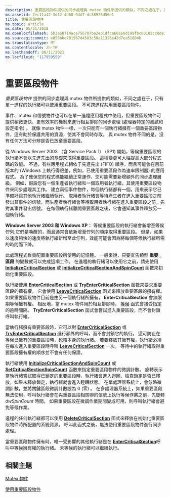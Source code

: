 ```yaml
---
description: 重要區段物件提供的同步處理與 mutex 物件所提供的類似，不同之處在于，只有單一進程的執行緒可以使用重要區段。
ms.assetid: 2ec11a42-3d12-4d60-9dd7-dc38926d56e1
title: 重要區段物件
ms.topic: article
ms.date: 05/31/2018
ms.openlocfilehash: 5b3a68714ace756707be2eb1dfca68660d199fbc60183cc0de1707e257f55851
ms.sourcegitcommit: e858bbe701567d4583c50a11326e42d7ea51804b
ms.translationtype: MT
ms.contentlocale: zh-TW
ms.lasthandoff: 08/11/2021
ms.locfileid: "117959559"
---
```

# <a name="critical-section-objects"></a>重要區段物件

*重要區段物件* 提供的同步處理與 mutex 物件所提供的類似，不同之處在于，只有單一進程的執行緒可以使用重要區段。 不可跨進程共用重要區段物件。

事件、mutex 和信號物件也可以在單一進程應用程式中使用，但重要區段物件可提供稍微更快、更有效率的機制來進行相互排除的同步處理 (處理器特定的測試和設定指令) 。 就像 mutex 物件一樣，一次只能有一個執行緒擁有一個重要區段物件，這有助於保護共用的資源，使其不會同時存取。 與 mutex 物件不同的是，沒有任何方法可分辨是否已放棄重要區段。

從 Windows Server 2003 （含 Service Pack 1） (SP1) 開始，等候重要區段的執行緒不會以先進先出的基礎來取得重要區段。 這種變更可大幅提高大部分程式碼的效能。 不過，有些應用程式相依于先進先出 (FIFO) 順序，而且可能會在目前版本的 (Windows 上執行得很差，例如，已使用重要區段作為速率限制器) 的應用程式。 為了確保您的程式碼能繼續正常運作，您可能需要新增額外的同步處理層級。 例如，假設您有一個生產者執行緒和一個取用者執行緒，其使用重要區段物件來同步處理其工作。 建立兩個事件物件，每個執行緒都有一個，用來表示它已準備好讓其他執行緒繼續執行。 取用者執行緒會等待產生者在進入重要區段之前發出其事件的信號，而生產者執行緒會等待取用者執行緒在進入重要區段之前，先對其事件發出信號。 在每個執行緒離開重要區段之後，它會通知其事件釋放另一個執行緒。

**Windows Server 2003 和 Windows XP：** 等候重要區段的執行緒會新增至等候佇列;它們是喚醒的，而且通常會依新增至佇列的順序取得重要區段。 但是，如果以速度夠快的速度將執行緒新增至此佇列，效能可能會因為將每個等候執行緒所需的時間而下降。

此處理程式負責配置重要區段所使用的記憶體。 一般來說，只要宣告類型 **重要 \_ 區段** 的變數就可以完成這項工作。 在進程的執行緒可以使用它之前，請先使用 [**InitializeCriticalSection**](/windows/win32/api/synchapi/nf-synchapi-initializecriticalsection) 或 [**InitializeCriticalSectionAndSpinCount**](/windows/win32/api/synchapi/nf-synchapi-initializecriticalsectionandspincount) 函數來初始化重要區段。

執行緒使用 [**EnterCriticalSection**](/windows/win32/api/synchapi/nf-synchapi-entercriticalsection) 或 [**TryEnterCriticalSection**](/windows/win32/api/synchapi/nf-synchapi-tryentercriticalsection) 函數來要求重要區段的擁有權。 它會使用 [**LeaveCriticalSection**](/windows/win32/api/synchapi/nf-synchapi-leavecriticalsection) 函式來釋放重要區段的擁有權。 如果重要區段物件目前是由另一個執行緒所擁有， **EnterCriticalSection** 會無限期等候擁有權。 相反地，當 mutex 物件用於相互排除時， [等候](wait-functions.md) 函式會接受指定的逾時間隔。 **TryEnterCriticalSection** 函式會嘗試進入重要區段，而不會封鎖呼叫執行緒。

當執行緒擁有重要區段時，它可以對 [**EnterCriticalSection**](/windows/win32/api/synchapi/nf-synchapi-entercriticalsection) 或 [**TryEnterCriticalSection**](/windows/win32/api/synchapi/nf-synchapi-tryentercriticalsection) 進行額外的呼叫，而不會封鎖它的執行。 這可防止在等候已擁有的重要區段時，死結本身的執行緒。 若要釋放其擁有權，執行緒必須在每次進入重要區段時呼叫 [**LeaveCriticalSection**](/windows/win32/api/synchapi/nf-synchapi-leavecriticalsection) 一次。 等待中的執行緒取得重要區段擁有權的順序並不會有任何保證。

執行緒使用 [**InitializeCriticalSectionAndSpinCount**](/windows/win32/api/synchapi/nf-synchapi-initializecriticalsectionandspincount) 或 [**SetCriticalSectionSpinCount**](/windows/win32/api/synchapi/nf-synchapi-setcriticalsectionspincount) 函數來指定重要區段物件的微調計數。 旋轉表示當執行緒嘗試取得已鎖定的重要區段時，執行緒會進入迴圈、檢查鎖定是否已釋放，如果未釋放鎖定，執行緒就會進入睡眠狀態。 在單處理器系統上，會忽略微調計數，並將關鍵區段微調計數設為 0 (零) 。 在多處理器系統上，如果重要區段無法使用，呼叫執行緒會在與重要區段相關聯的信號上執行等候作業之前，先旋轉 *dwSpinCount* 時間。 如果重要區段在微調作業期間變成可用，則呼叫執行緒會避免等候作業。

進程的任何執行緒都可以使用 [**DeleteCriticalSection**](/windows/win32/api/synchapi/nf-synchapi-deletecriticalsection) 函式來釋放在初始化重要區段物件時所配置的系統資源。 呼叫此函式之後，無法使用重要區段物件進行同步處理。

當重要區段物件擁有時，唯一受影響的其他執行緒是在 [**EnterCriticalSection**](/windows/win32/api/synchapi/nf-synchapi-entercriticalsection)呼叫中等候擁有權的執行緒。 未等候的執行緒可以繼續執行。

## <a name="related-topics"></a>相關主題

<dl> <dt>

[Mutex 物件](mutex-objects.md)
</dt> <dt>

[使用重要區段物件](using-critical-section-objects.md)
</dt> </dl>

 

 

